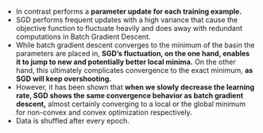 - In contrast performs a **parameter update for each training example.**
- SGD performs frequent updates with a high variance that cause the objective function to fluctuate heavily and does away with redundant computations in Batch Gradient Descent.
- While batch gradient descent converges to the minimum of the basin the parameters are placed in, **SGD’s fluctuation, on the one hand, enables it to jump to new and potentially better local minima.** On the other hand, this ultimately complicates convergence to the exact minimum, **as SGD will keep overshooting.**
- However, it has been shown that **when we slowly decrease the learning rate, SGD shows the same convergence behavior as batch gradient descent,** almost certainly converging to a local or the global minimum for non-convex and convex optimization respectively.
- Data is shuffled after every epoch.
